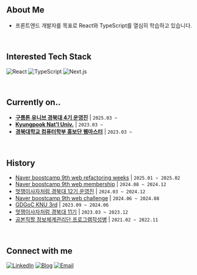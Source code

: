 
## About Me
- 프론트엔드 개발자를 목표로 React와 TypeScript를 열심히 학습하고 있습니다.

<br />

## Interested Tech Stack
![React](https://img.shields.io/badge/-React-61DAFB?style=flat-square&logo=react&logoColor=black)
![TypeScript](https://img.shields.io/badge/-TypeScript-3178C6?style=flat-square&logo=typescript&logoColor=white)
![Next.js](https://img.shields.io/badge/-Next.js-000000?style=flat-square&logo=next.js&logoColor=white)

<br />

## Currently on..
- [**구름톤 유니브 경북대 4기 운영진**](https://9oormthon.university/) | `2025.03 ~ `
- [**Kyungpook Nat'l Univ.**](https://www.knu.ac.kr/wbbs/wbbs/main/main.action ) | `2023.03 ~ `
- [**경북대학교 컴퓨터학부 홍보단 웹마스터**](https://computer.knu.ac.kr) | `2023.03 ~ `

<br />

## History
- [Naver boostcamp 9th web refactoring weeks](https://boostcamp.connect.or.kr/program_wm.html) | `2025.01 ~ 2025.02`
- [Naver boostcamp 9th web membership](https://boostcamp.connect.or.kr/program_wm.html) | `2024.08 ~ 2024.12`
- [멋쟁이사자처럼 경북대 12기 운영진](https://github.com/LikeLion-KNU) | `2024.03 ~ 2024.12`
- [Naver boostcamp 9th web challenge](https://boostcamp.connect.or.kr/program_wm.html) | `2024.06 ~ 2024.08`
- [GDGoC KNU 3rd](https://github.com/GDG-on-Campus-KNU) | `2023.09 ~ 2024.06`
- [멋쟁이사자처럼 경북대 11기](https://github.com/LikeLion-KNU) | `2023.03 ~ 2023.12`
- [공본직할 정보체계관리단 프로그램작성병](https://rokaf.airforce.mil.kr/sites/airforce/index.do) | `2021.02 ~ 2022.11`

<br />

## Connect with me
[![LinkedIn](https://img.shields.io/badge/-LinkedIn-0077B5?style=flat-square&logo=LinkedIn&logoColor=white)](https://www.linkedin.com/in/junhyeokchae/)
[![Blog](https://img.shields.io/badge/-Tistory-FF5722?style=flat-square&logo=tistory&logoColor=white)](https://laurent.tistory.com/)
[![Email](https://img.shields.io/badge/Email-D14836?style=flat-square&logo=gmail&logoColor=white)](mailto:cjh4302@gmail.com)
